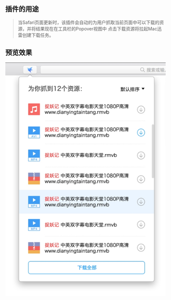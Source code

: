 ## 插件的用途
> 当Safari页面更新时，该插件会自动的为用户抓取当前页面中可以下载的资源，并将结果现在在工具栏的Popover视图中
点击下载资源将拉起Mac迅雷创建下载任务。

## 预览效果

![](documents/images/preview.jpg)


